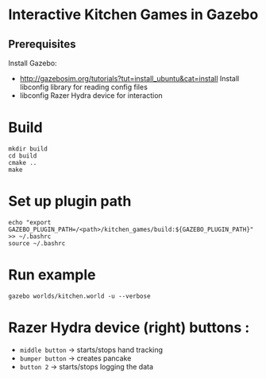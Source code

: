 # Interactive Kitchen Games in Gazebo

## Prerequisites
Install Gazebo:
  * http://gazebosim.org/tutorials?tut=install_ubuntu&cat=install
Install libconfig library for reading config files  
 * libconfig
Razer Hydra device for interaction

# Build
~~~
mkdir build
cd build
cmake ..
make
~~~

# Set up plugin path
~~~
echo "export GAZEBO_PLUGIN_PATH=/<path>/kitchen_games/build:${GAZEBO_PLUGIN_PATH}" >> ~/.bashrc
source ~/.bashrc
~~~

# Run example
~~~
gazebo worlds/kitchen.world -u --verbose
~~~

# Razer Hydra device (right) buttons :
 * `middle button` -> starts/stops hand tracking
 * `bumper button` -> creates pancake
 * `button 2` -> starts/stops logging the data